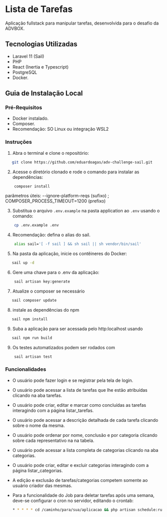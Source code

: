 # Lista de Tarefas

Aplicação fullstack para manipular tarefas, desenvolvida para o desafio da ADVBOX.

## Tecnologias Utilizadas

- Laravel 11 (Sail)
- PHP
- React (Inertia e Typescript)
- PostgreSQL
- Docker.

## Guia de Instalação Local

### Pré-Requisitos

- Docker instalado.
- Composer.
- Recomendação: SO Linux ou integração WSL2

### Instruções

1. Abra o terminal e clone o repositório:

```bash
   git clone https://github.com/eduardoagas/adv-challenge-sail.git
```

2. Acesse o diretório clonado e rode o comando para instalar as dependências:
   
```bash
    composer install 
```
   parâmetros úteis: --ignore-platform-reqs (sufixo) ; COMPOSER_PROCESS_TIMEOUT=1200 (prefixo)

3. Substitua o arquivo `.env.example` na pasta application ao `.env` usando o comando:
   
```bash
    cp .env.example .env
```

4. Recomendação: defina o alias do sail.

```bash
    alias sail='[ -f sail ] && sh sail || sh vendor/bin/sail'
```

5. Na pasta da aplicação, inicie os contêineres do Docker:
   
```bash
   sail up -d
```

6. Gere uma chave para o .env da aplicação:
   
```bash
    sail artisan key:generate
```

7.  Atualize o composer se necessário

```bash
   sail composer update
```

8.  instale as dependências do npm

```bash
   sail npm install
```

9. Suba a aplicação para ser acessada pelo http:localhost usando

```bash
   sail npm run build
```

9. Os testes automatizados podem ser rodados com

```bash
    sail artisan test
```


### Funcionalidades

- O usuário pode fazer login e se registrar pela tela de login.
- O usuário pode acessar a lista de tarefas que lhe estão atribuídas clicando na aba tarefas.
- O usuário pode criar, editar e marcar como concluídas as tarefas interagindo com a página listar_tarefas.
- O usuário pode acessar a descrição detalhada de cada tarefa clicando sobre o nome da mesma.
- O usuário pode ordenar por nome, conclusão e por categoria clicando sobre cada representativo
na na tabela.
- O usuário pode acessar a lista completa de categorias clicando na aba categorias.
- O usuário pode criar, editar e excluir categorias interagindo com a página listar_categorias.
- A edição e exclusão de tarefas/categorias competem somente ao usuário criador das mesmas.

- Para a funcionalidade do Job para deletar tarefas após uma semana, deve-se configurar o cron
no servidor, editando o crontab:

    ```bash
    * * * * * cd /caminho/para/sua/aplicacao && php artisan schedule:run >> /dev/null 2>&1
    ```
